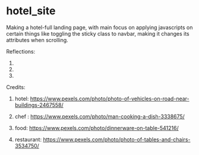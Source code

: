 # hotel_site

Making a hotel-full landing page, with main focus on applying javascripts on certain things like toggling the sticky class to navbar, making it changes its attributes when scrolling.


Reflections: 

1.

2.

3.


Credits: 

1. hotel: https://www.pexels.com/photo/photo-of-vehicles-on-road-near-buildings-2467558/

2. chef : https://www.pexels.com/photo/man-cooking-a-dish-3338675/

3. food: https://www.pexels.com/photo/dinnerware-on-table-541216/

4. restaurant: https://www.pexels.com/photo/photo-of-tables-and-chairs-3534750/

